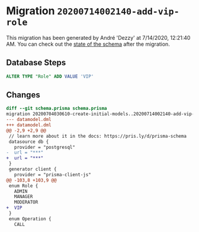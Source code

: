 # Migration `20200714002140-add-vip-role`

This migration has been generated by André 'Dezzy' at 7/14/2020, 12:21:40 AM.
You can check out the [state of the schema](./schema.prisma) after the migration.

## Database Steps

```sql
ALTER TYPE "Role" ADD VALUE 'VIP'
```

## Changes

```diff
diff --git schema.prisma schema.prisma
migration 20200704030610-create-initial-models..20200714002140-add-vip-role
--- datamodel.dml
+++ datamodel.dml
@@ -2,9 +2,9 @@
 // learn more about it in the docs: https://pris.ly/d/prisma-schema
 datasource db {
   provider = "postgresql"
-  url = "***"
+  url = "***"
 }
 generator client {
   provider = "prisma-client-js"
@@ -103,8 +103,9 @@
 enum Role {
   ADMIN
   MANAGER
   MODERATOR
+  VIP
 }
 enum Operation {
   CALL
```


